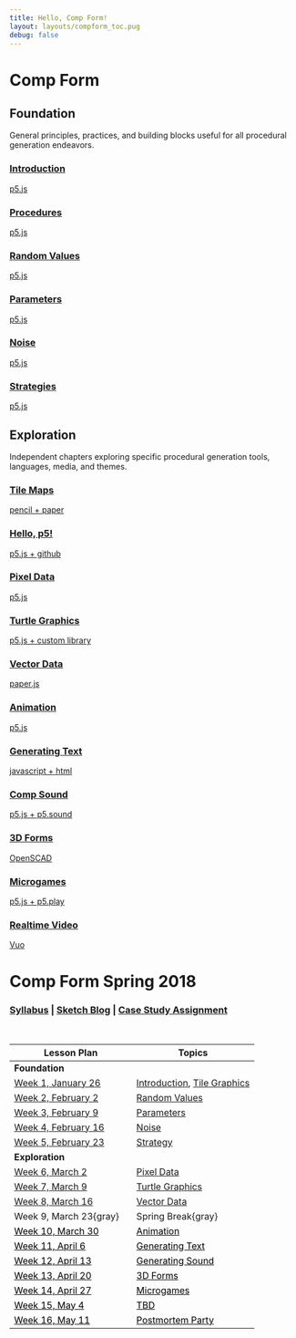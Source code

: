 ```yaml
---
title: Hello, Comp Form!
layout: layouts/compform_toc.pug
debug: false
---
```


<script src="https://cdnjs.cloudflare.com/ajax/libs/p5.js/0.5.16/p5.min.js"></script>
<script src="./index_mess.js"></script>



# Comp Form

## Foundation

<!-- Outer -->
<div class="row">

<div class="col-8 col-md-3 overview">
General principles, practices, and building blocks useful for all procedural generation endeavors.
</div>

<!-- Inner -->
<div class="col-12 col-md-9">
<div class="row">

<a class="col-6 col-md-4" data-ready="true" href="./introduction">

### Introduction
p5.js

</a>

<a class="col-6 col-md-4" data-ready="false" href="#">

### Procedures
p5.js

</a>

<a class="col-6 col-md-4" data-ready="true" href="./random">

### Random Values
p5.js

</a>


<a class="col-6 col-md-4" href="./parameters">

### Parameters
p5.js

</a>





<a class="col-6 col-md-4" data-ready="true" href="./noise">

### Noise
p5.js

</a>

<a class="col-6 col-md-4" data-ready="true" href="./strategy">

### Strategies
p5.js

</a>


</div>
</div>
<!-- /Inner -->
</div>
<!-- /Outer -->




## Exploration

<!-- Outer -->
<div class="row">

<div class="col-8 col-md-3 overview">
Independent chapters exploring specific procedural generation tools, languages, media, and themes.
</div>

<!-- Inner -->
<div class="col-12 col-md-9">
<div class="row">


<a class="col-6 col-md-4" data-ready="true" href="./tiles">

### Tile Maps
pencil + paper

</a>


<a class="col-6 col-md-4" data-ready="true" href="./p5">

### Hello, p5!
p5.js + github

</a>



<a class="col-6 col-md-4" data-ready="true" href="./pixels">

### Pixel Data
p5.js

</a>

<a class="col-6 col-md-4" data-ready="true" href="./turtles">

### Turtle Graphics
p5.js + custom library

</a>


<a class="col-6 col-md-4" data-ready="true" href="./vectors">

### Vector Data
paper.js

</a>


<a class="col-6 col-md-4" data-ready="true" href="./animation">

### Animation
p5.js

</a>


<a class="col-6 col-md-4" data-ready="true" href="./text">

### Generating Text
javascript + html

</a>


<a class="col-6 col-md-4" data-ready="false" href="./#">

### Comp Sound
p5.js + p5.sound

</a>


<a class="col-6 col-md-4" data-ready="false" href="./#">

### 3D Forms
OpenSCAD

</a>


<a class="col-6 col-md-4" data-ready="false" href="./#">

### Microgames
p5.js + p5.play

</a>




<a class="col-6 col-md-4" data-ready="false" href="./#">

### Realtime Video
Vuo

</a>




</div>
</div>
<!-- /Inner -->
</div>
<!-- /Outer -->







# Comp Form Spring 2018

### [Syllabus](./syllabus.html) | [Sketch Blog](http://sketches2018.compform.net/) | [Case Study Assignment](http://localhost:3000/turtles/plan.html#comp-form-case-study)

<br/>

| Lesson Plan                                  | Topics                                               |
| -------------------------------------------- | ---------------------------------------------------- |
| **Foundation**                               | &nbsp;                                               |
| [Week 1, January 26](introduction/plan.html) | [Introduction](introduction), [Tile Graphics](tiles) |
| [Week 2, February 2](random/plan.html)       | [Random Values](random)                              |
| [Week 3, February 9](parameters/plan.html)   | [Parameters](parameters)                             |
| [Week 4, February 16](noise/plan.html)       | [Noise](noise)                                       |
| [Week 5, February 23](strategy/plan.html)    | [Strategy](strategy)                                 |
| **Exploration**                              | &nbsp;                                               |
| [Week 6, March 2](pixels/plan.html)          | [Pixel Data](pixels)                                 |
| [Week 7, March 9](turtles/plan.html)         | [Turtle Graphics](turtles)                           |
| [Week 8, March 16](vectors/plan.html)        | [Vector Data](vectors)                               |
| Week 9, March 23{gray}                       | Spring Break{gray}                                   |
| [Week 10, March 30](#)                       | [Animation](#)                                       |
| [Week 11, April 6](#)                        | [Generating Text](#)                                 |
| [Week 12, April 13](#)                       | [Generating Sound](#)                                |
| [Week 13, April 20](#)                       | [3D Forms](#)                                        |
| [Week 14, April 27](#)                       | [Microgames](#)                                      |
| [Week 15, May 4](#)                          | [TBD](#)                                             |
| [Week 16, May 11](#)                         | [Postmortem Party](#)                                |

<style>
table {
    /* border: 1px solid red; */
}
td {
    /* border: 1px solid blue; */
    width: 50%;
}

td a[href="#"] {
    color: black;
}

.gray {
    color: #AAA;
}
</style>